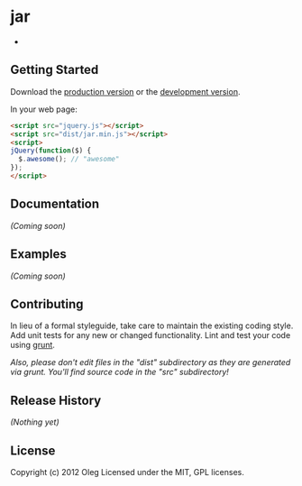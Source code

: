 # jar

-

## Getting Started
Download the [production version][min] or the [development version][max].

[min]: https://raw.github.com//jar/master/dist/jar.min.js
[max]: https://raw.github.com//jar/master/dist/jar.js

In your web page:

```html
<script src="jquery.js"></script>
<script src="dist/jar.min.js"></script>
<script>
jQuery(function($) {
  $.awesome(); // "awesome"
});
</script>
```

## Documentation
_(Coming soon)_

## Examples
_(Coming soon)_

## Contributing
In lieu of a formal styleguide, take care to maintain the existing coding style. Add unit tests for any new or changed functionality. Lint and test your code using [grunt](https://github.com/cowboy/grunt).

_Also, please don't edit files in the "dist" subdirectory as they are generated via grunt. You'll find source code in the "src" subdirectory!_

## Release History
_(Nothing yet)_

## License
Copyright (c) 2012 Oleg
Licensed under the MIT, GPL licenses.
